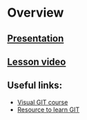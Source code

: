 # Overview

<!-- ## [Home Work](../../tasks/git.md) -->

<!-- **Deadline: 19.11.2020**   -->

## [Presentation](https://slides.com/aleh_lipski/deck-d3f123)
## [Lesson video](https://drive.google.com/file/d/1VSeR2zo5SvR4hvBwMGlbbm0j8j69DTHK/view?usp=sharing)  

## Useful links:
* [Visual GIT course](http://git-school.github.io/visualizing-git/)
* [Resource to learn GIT](https://try.github.io/)